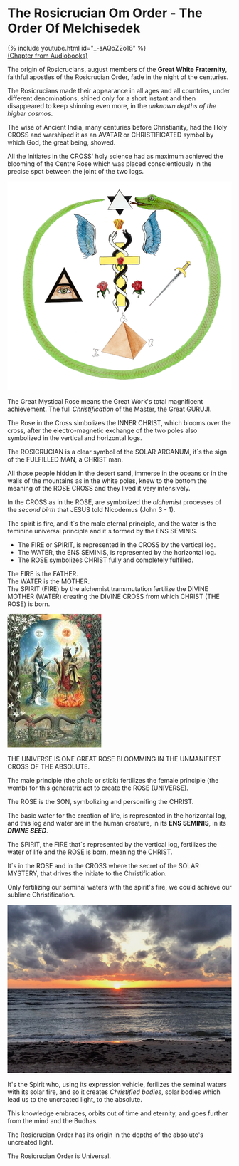 # The Rosicrucian Om Order - The Order Of Melchisedek

{% include youtube.html id="_-sAQoZ2o18" %}  
[(Chapter from Audiobooks)](./publications.html)  

The origin of Rosicrucians, august members of the **Great White Fraternity**, faithful apostles of the Rosicrucian Order, fade in the night of the centuries.  

The Rosicrucians made their appearance in all ages and all countries, under different denominations, shined only for a short instant and then disappeared to keep shinning even more, in the _unknown depths of the higher cosmos_.  

The wise of Ancient India, many centuries before Christianity, had the Holy CROSS and warshiped it as an AVATAR or CHRISTIFICATED symbol by which God, the great being, showed.  

All the Initiates in the CROSS' holy science had as maximum achieved the blooming of the Centre Rose which was placed conscientiously in the precise spot between the joint of the two logs.  

![The Rosicrucian Om Order](/assets/img/rosicrucianomorder.png)

The Great Mystical Rose means the Great Work's total magnificent achievement. The full _Christification_ of the Master, the Great GURUJI.  

The Rose in the Cross simbolizes the INNER CHRIST, which blooms over the cross, after the electro-magnetic exchange of the two poles also symbolized in the vertical and horizontal logs.  

The ROSICRUCIAN is a clear symbol of the SOLAR ARCANUM, it´s the sign of the FULFILLED MAN, a CHRIST man.  

All those people hidden in the desert sand, immerse in the oceans or in the walls of the mountains as in the white poles, knew to the bottom the meaning of the ROSE CROSS and they lived it very intensively.  

In the CROSS as in the ROSE, are symbolized the _alchemist_ processes of the _second birth_ that JESUS told Nicodemus (John 3 - 1).  

The spirit is fire, and it´s the male eternal principle, and the water is the feminine universal principle and it´s formed by the ENS SEMINIS.

* The FIRE or SPIRIT, is represented in the CROSS by the vertical log.
* The WATER, the ENS SEMINIS, is represented by the horizontal log.
* The ROSE symbolizes CHRIST fully and completely fulfilled.  

The FIRE is the FATHER.  
The WATER is the MOTHER.  
The SPIRIT (FIRE) by the alchemist transmutation fertilize the DIVINE MOTHER (WATER) creating the DIVINE CROSS from which CHRIST (THE ROSE) is born.  

![The Man and Woman](/assets/img/the_man_and_woman.jpg)

THE UNIVERSE IS ONE GREAT ROSE BLOOMMING IN THE UNMANIFEST CROSS OF THE ABSOLUTE.  

The male principle (the phale or stick) fertilizes the female principle (the womb) for this generatrix act to create the ROSE (UNIVERSE).  

The ROSE is the SON, symbolizing and personifing the CHRIST.  

The basic water for the creation of life, is represented in the horizontal log, and this log and water are in the human creature, in its **ENS SEMINIS**, in its **_DIVINE SEED_**.  

The SPIRIT, the FIRE that´s represented by the vertical log, fertilizes the water of life and the ROSE is born, meaning the CHRIST.  

It´s in the ROSE and in the CROSS where the secret of the SOLAR MYSTERY, that drives the Initiate to the Christification.  

Only fertilizing our seminal waters with the spirit's fire, we could achieve our sublime Christification.  

![Sunset at The Sea](/assets/img/sunset_sea_800x600.jpg)

It's the Spirit who, using its expression vehicle, ferilizes the seminal waters with its solar fire, and so it creates _Christified bodies_, solar bodies which lead us to the uncreated light, to the absolute.  

This knowledge embraces, orbits out of time and eternity, and goes further from the mind and the Budhas.  

The Rosicrucian Order has its origin in the depths of the absolute's uncreated light.  

The Rosicrucian Order is Universal.  


